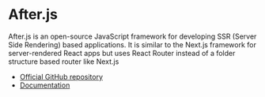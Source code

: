 # After.js

After.js is an open-source JavaScript framework for developing SSR (Server Side Rendering) based applications. It is similar to the Next.js framework for server-rendered React apps but uses React Router instead of a folder structure based router like Next.js

- [Official GitHub repository](https://github.com/jaredpalmer/after.js)
- [Documentation](https://www.npmjs.com/package/@jaredpalmer/after)
